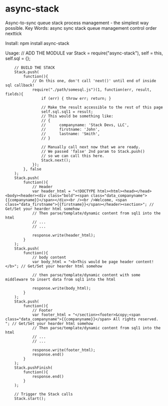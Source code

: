 # async-stack
Async-to-sync queue stack process management - the simplest way possible.
Key Words: async sync stack queue management control order nexttick

Install: npm install async-stack

Usage:
		// ADD THE MODULE
		var Stack = require("async-stack"),
			self = this,
			self.sql = {};

		// BUILD THE STACK
		Stack.push(
			function(){
				// On this one, don't call 'next()' until end of inside sql callback!
				require("./path/somesql.js")(1, function(err, result, fields){
					if (err) { throw err; return; }

					// Make the result accessible to the rest of this page
					self.sql.sql1 = result;
					// This would be something like:
					// {
					//		companyname: 'Stack Devs, LLC',
					//		firstname: 'John',
					//		lastname: 'Smith',
					// }

					// Manually call next now that we are ready.
					// We passed 'false' 2nd param to Stack.push()
					// so we can call this here.
					Stack.next();
				});
			}, false
		);
		Stack.push(
			function(){
				// Header
				var header_html = "<!DOCTYPE html><html><head></head><body><header><div class="bold"><span class="data_companyname">{{companyname}}</span></div><br /><br />Welcome, <span class="data_firstname">{{firstname}}</span></header><section>"; // Get/Set your hearder html somehow
				// Then parse/template/dynamic content from sql1 into the html
				// ...
				// ...

				response.write(header_html);
			}
		);
		Stack.push(
			function(){
				// body content
				var body_html = "<b>This would be page header content!</b>"; // Get/Set your hearder html somehow

				// then parse/template/dynamic content with some middleware to insert data from sql1 into the html

				response.write(body_html);
			}
		);
		Stack.push(
			function(){
				// Footer
				var footer_html = "</section><footer>&copy;<span class="data_companyname">{{companyname}}</span> All rights reserved. "; // Get/Set your hearder html somehow
				// Then parse/template/dynamic content from sql1 into the html
				// ...
				// ...

				response.write(footer_html);
				response.end()
			}
		);
		Stack.pushFinish(
			function(){
				response.end()
			}
		);

		// Trigger the Stack calls
		Stack.start();
